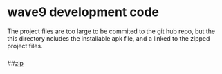 # wave9 development code
The project files are too large to be commited to the git hub repo, but the this directory ncludes the installable apk file, and a linked to the zipped project files.
###
##[zip](https://drive.google.com/open?id=0B1rrZqm7VUEXUDJaVHRYemE3dm8)